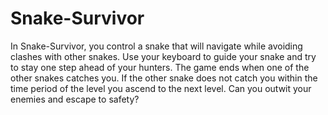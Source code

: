 # Snake-Survivor
In Snake-Survivor, you control a snake that will navigate while avoiding clashes with other snakes. Use your keyboard to guide your snake and try to stay one step ahead of your hunters. The game ends when one of the other snakes catches you. If the other snake does not catch you within the time period of the level you ascend to the next level. Can you outwit your enemies and escape to safety?

